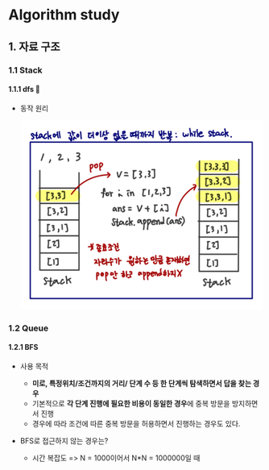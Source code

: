 # Algorithm study

## 1. 자료 구조

### 1.1 Stack

#### 1.1.1 dfs 📌

- 동작 원리

  <img src="Algorithm_note.assets/image-20220312021018801.png" alt="image-20220312021018801" style="zoom:50%;" />



### 1.2 Queue

#### 1.2.1 BFS

- 사용 목적
  - **미로, 특정위치/조건까지의 거리/ 단계 수 등 한 단계씩 탐색하면서 답을 찾는 경우**
  - 기본적으로 **각 단계 진행에 필요한 비용이 동일한 경우**에 중복 방문을 방지하면서 진행
  - 경우에 따라 조건에 따른 중복 방문을 허용하면서 진행하는 경우도 있다.

- BFS로 접근하지 않는 경우는?
  - 시간 복잡도 => N = 1000이어서 N*N = 1000000일 때